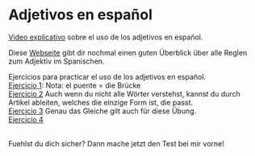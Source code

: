 # Adjetivos en español

<a href="https://www.youtube.com/watch?v=fwxVqndcOaE">Video explicativo</a> sobre el uso de los adjetivos en español. <br>

Diese <a href="https://www.enforex.com/spanisch/sprache/adjektive-adjetivos.html">Webseite</a> gibt dir nochmal einen guten Überblick über alle Reglen zum Adjektiv im Spanischen. <br>


Ejercicios para practicar el uso de los adjetivos en español.
<br>
<a href="https://aprenderespanol.org/ejercicios/gramatica/adjetivos/concordancia-1">Ejercicio 1</a>: Nota: el puente = die Brücke <br>
<a href="https://www.spanish.cl/Grammar/Games/Adjetivos.htm">Ejercicio 2</a>  Auch wenn du nicht alle Wörter verstehst, kannst du durch Artikel ableiten, welches die einzige Form ist, die passt.<br>
<a href="https://www.languagesonline.org.uk/Spanish/Spec_2011/Dieta/4.htm">Ejercicio 3</a>  Genau das Gleiche gilt auch für diese Übung.
<br>
<a href="https://h5p.org/node/507011">Ejercicio 4</a> <br> 

<br>
Fuehlst du dich sicher? Dann mache jetzt den Test bei mir vorne!
